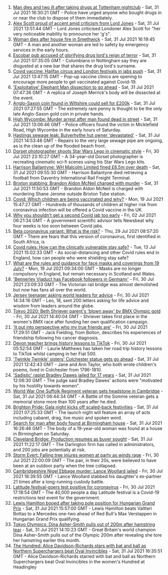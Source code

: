 1. [Man dies and two ill after taking drugs at Tottenham nightclub](https://www.bbc.co.uk/news/uk-england-london-58040799) - Sat, 31 Jul 2021 16:30:21 GMT - Police have urged anyone who bought drugs in or near the club to dispose of them immediately.
2. [Alex Scott proud of accent amid criticism from Lord Jones](https://www.bbc.co.uk/news/uk-england-london-58040793) - Sat, 31 Jul 2021 13:51:44 GMT - Lord Jones criticised Londoner Alex Scott for "her very noticeable inability to pronounce her 'g's".
3. [Woman dies after house fire in Smethwick](https://www.bbc.co.uk/news/uk-england-birmingham-58040897) - Sat, 31 Jul 2021 16:19:45 GMT - A man and another woman are led to safety by emergency services in the early hours.
4. [Escobar pub accused of glorifying drug lord's reign of terror](https://www.bbc.co.uk/news/uk-england-nottinghamshire-57940282) - Sat, 31 Jul 2021 07:35:05 GMT - Colombians in Nottingham say they are disgusted at a new bar that shares the drug lord's surname.
5. [Covid vaccine: Halifax circus and London festivals in jabs push](https://www.bbc.co.uk/news/uk-england-58039581) - Sat, 31 Jul 2021 13:47:15 GMT - Pop-up vaccine clinics are opening to encourage more people to get vaccinated against Covid-19.
6. ['Exploitative' Elephant Man dissection to go ahead](https://www.bbc.co.uk/news/uk-england-leicestershire-57901188) - Sat, 31 Jul 2021 07:47:36 GMT - A replica of Joseph Merrick's body will be dissected at the event.
7. [Anglo-Saxon coin found in Wiltshire could sell for £200k](https://www.bbc.co.uk/news/uk-england-wiltshire-58028670) - Sat, 31 Jul 2021 07:27:55 GMT - The extremely rare penny is thought to be the only late Anglo-Saxon gold coin in private hands.
8. [High Wycombe: Murder arrest after man found dead in street](https://www.bbc.co.uk/news/uk-england-beds-bucks-herts-58039946) - Sat, 31 Jul 2021 13:06:46 GMT - Police officers found the victim in Micklefield Road, High Wycombe in the early hours of Saturday.
9. [Hastings sewage leak: Bulverhythe hut owner 'devastated'](https://www.bbc.co.uk/news/uk-england-sussex-58039801) - Sat, 31 Jul 2021 14:53:48 GMT - Repairs to the very large sewage pipe are ongoing, as is the clean up of the flooded beach front.
10. [Dorset photographer shoots Star Wars Lego in cinematic style](https://www.bbc.co.uk/news/uk-england-dorset-58015659) - Fri, 30 Jul 2021 23:10:27 GMT - A 34-year-old Dorset photographer is recreating cinematic sci-fi scenes using his Star Wars Lego kits.
11. [Harrison Ballantyne: WH Malcolm Limited fined £6.5m over death](https://www.bbc.co.uk/news/uk-england-northamptonshire-58039757) - Sat, 31 Jul 2021 09:55:30 GMT - Harrison Ballantyne died retrieving a football from Daventry International Rail Freight Terminal.
12. [Brixton stabbing: Brandon Aldon McNeil charged with murder](https://www.bbc.co.uk/news/uk-england-london-58039498) - Sat, 31 Jul 2021 11:50:53 GMT - Brandon Aldon McNeil is charged with murdering Shane Jerome outside Brixton Tube station.
13. [Covid: Which children are being vaccinated and why?](https://www.bbc.co.uk/news/health-57888429) - Mon, 19 Jul 2021 15:47:27 GMT - Hundreds of thousands of children at higher risk from coronavirus infection will be offered a Covid vaccine in the UK.
14. [Why you shouldn't get a second Covid jab too early](https://www.bbc.co.uk/news/newsbeat-57682233) - Fri, 02 Jul 2021 06:21:34 GMT - A government scientific advisor tells Newsbeat why four weeks is too soon between Covid jabs.
15. [Beta coronavirus variant: What is the risk?](https://www.bbc.co.uk/news/health-55534727) - Thu, 29 Jul 2021 08:57:20 GMT - There are fears that this version of coronavirus, first identified in South Africa, is
16. [Covid rules: How can the clinically vulnerable stay safe?](https://www.bbc.co.uk/news/health-51997151) - Tue, 13 Jul 2021 15:02:33 GMT - As social-distancing and other Covid rules end in England, how can people who were shielding stay safe?
17. [What are the rules and guidance for face masks and coverings from 19 July?](https://www.bbc.co.uk/news/health-51205344) - Mon, 19 Jul 2021 09:34:00 GMT - Masks are no longer compulsory in England, but remain necessary in Scotland and Wales.
18. ['Bennerley Viaduct has Facebook followers in Germany'](https://www.bbc.co.uk/news/uk-england-derbyshire-57399727) - Fri, 30 Jul 2021 23:09:33 GMT - The Victorian rail bridge was almost demolished but now has fans all over the world.
19. [Jersey teenager asking world leaders for advice](https://www.bbc.co.uk/news/world-europe-jersey-58031202) - Fri, 30 Jul 2021 14:34:16 GMT - Leo, 18, sent 200 letters asking for life advice and wisdom from leaders around the globe.
20. [Tokyo 2020: Beth Shriever parent's 'blown away' by BMX Olympic gold](https://www.bbc.co.uk/news/uk-england-essex-58031486) - Fri, 30 Jul 2021 14:40:04 GMT - Shriever takes first place in the women's BMX race after funding her own qualification campaign.
21. ['It put into perspective who my true friends are'](https://www.bbc.co.uk/news/uk-england-manchester-58033762) - Fri, 30 Jul 2021 17:29:51 GMT - Jack Fielding, from Bolton, describes his experiences of friendship following his cancer diagnosis.
22. [Devon teacher brings history lessons to TikTok](https://www.bbc.co.uk/news/uk-england-devon-58015327) - Fri, 30 Jul 2021 05:52:54 GMT - Laurie Matthews has taken her road trip history lessons to TikTok whilst camping in her Fiat 500.
23. ['Twinkle Twinkle' sisters' Colchester statue gets go ahead](https://www.bbc.co.uk/news/uk-england-essex-58039751) - Sat, 31 Jul 2021 12:42:43 GMT - Jane and Ann Taylor, who both wrote children's poems, lived in Colchester from 1796-1810.
24. ['Sadistic' rapist Bradley Dawes jailed for 17 years](https://www.bbc.co.uk/news/uk-england-nottinghamshire-58032522) - Sat, 31 Jul 2021 12:06:30 GMT - The judge said Bradley Dawes' actions were "motivated by his hostility towards women".
25. [World War One Suffolk Regiment veteran gets headstone in Cambridge](https://www.bbc.co.uk/news/uk-england-suffolk-57990666) - Sat, 31 Jul 2021 06:44:34 GMT - A Battle of the Somme veteran gets a memorial stone more than 100 years after he died.
26. [Brighton Pride: Gala night kicks off scaled-back festivities](https://www.bbc.co.uk/news/uk-england-sussex-58017104) - Sat, 31 Jul 2021 07:25:33 GMT - The launch night will feature an array of acts including cabaret, drag, live music and spoken word.
27. [Search for man after body found at Birmingham house](https://www.bbc.co.uk/news/uk-england-birmingham-58039469) - Sat, 31 Jul 2021 16:26:46 GMT - The body of a 19-year-old woman was found at a house in Birmingham on Saturday.
28. [Cleveland Bridge: Production resumes as buyer sought](https://www.bbc.co.uk/news/uk-england-tees-58040062) - Sat, 31 Jul 2021 11:22:17 GMT - The Darlington firm has called in administrators, and 200 jobs are potentially at risk.
29. [Storm Evert: Falling tree injures women at party as winds rage](https://www.bbc.co.uk/news/uk-england-suffolk-58034680) - Fri, 30 Jul 2021 22:00:09 GMT - The pair, in their 20s, were believed to have been at an outdoor party when the tree collapsed.
30. [Cambridgeshire Nigel Ebbage murder: Lance Woollard jailed](https://www.bbc.co.uk/news/uk-england-cambridgeshire-58033463) - Fri, 30 Jul 2021 18:39:55 GMT - Lance Woollard stabbed his daughter's ex-partner 21 times after a long-running custody battle.
31. [Latitude festival-goers test positive for coronavirus](https://www.bbc.co.uk/news/uk-england-suffolk-58025078) - Fri, 30 Jul 2021 17:18:54 GMT - The 40,000 people a day Latitude festival is a Covid-19 restrictions test event for the government.
32. [Lewis Hamilton booed after taking pole position for Hungarian Grand Prix](https://www.bbc.co.uk/sport/formula1/58040494) - Sat, 31 Jul 2021 15:57:00 GMT - Lewis Hamilton beats Valtteri Bottas to a Mercedes one-two ahead of Red Bull's Max Verstappen in Hungarian Grand Prix qualifying.
33. [Tokyo Olympics: Dina Asher-Smith pulls out of 200m after hamstring tear](https://www.bbc.co.uk/sport/olympics/58040588) - Sat, 31 Jul 2021 14:10:23 GMT - Great Britain's world champion Dina Asher-Smith pulls out of the Olympic 200m after revealing she tore her hamstring earlier this month.
34. [The Hundred: Alice Davidson-Richards stars with bat and ball as Northern Superchargers beat Oval Invincibles](https://www.bbc.co.uk/sport/cricket/58040957) - Sat, 31 Jul 2021 16:35:51 GMT - Alice Davidson-Richards starred with bat and ball as Northern Superchargers beat Oval Invincibles in the women's Hundred at Headingley
